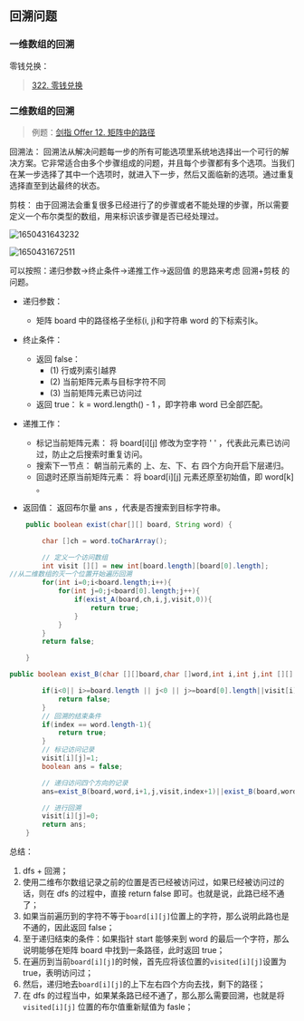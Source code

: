## 回溯问题

### 一维数组的回溯

零钱兑换：

> [322. 零钱兑换](https://github.com/justdoitMr/Algorithm/blob/main/Note/%E5%89%91%E6%8C%87offer/322.%20%E9%9B%B6%E9%92%B1%E5%85%91%E6%8D%A2.md)

### 二维数组的回溯

> 例题：[剑指 Offer 12. 矩阵中的路径](https://leetcode-cn.com/problems/ju-zhen-zhong-de-lu-jing-lcof/)

回溯法： 回溯法从解决问题每一步的所有可能选项里系统地选择出一个可行的解决方案。它非常适合由多个步骤组成的问题，并且每个步骤都有多个选项。当我们在某一步选择了其中一个选项时，就进入下一步，然后又面临新的选项。通过重复选择直至到达最终的状态。

剪枝： 由于回溯法会重复很多已经进行了的步骤或者不能处理的步骤，所以需要定义一个布尔类型的数组，用来标识该步骤是否已经处理过。

![1650431643232](https://tprzfbucket.oss-cn-beijing.aliyuncs.com/hadoop/202204/20/131421-597151.png)

![1650431672511](https://tprzfbucket.oss-cn-beijing.aliyuncs.com/hadoop/202204/20/131433-803502.png)

可以按照：递归参数→终止条件→递推工作→返回值 的思路来考虑 回溯+剪枝 的问题。

- 递归参数：
  - 矩阵 board 中的路径格子坐标(i, j)和字符串 word 的下标索引k。

- 终止条件：
  - 返回 false：
    - (1) 行或列索引越界
    - (2) 当前矩阵元素与目标字符不同
    - (3) 当前矩阵元素已访问过
  - 返回 true： k = word.length() - 1 ，即字符串 word 已全部匹配。

- 递推工作：
  - 标记当前矩阵元素： 将 board[i][j] 修改为空字符 ' ' ，代表此元素已访问过，防止之后搜索时重复访问。
  - 搜索下一节点： 朝当前元素的 上、左、下、右 四个方向开启下层递归。
  - 回退时还原当前矩阵元素： 将 board[i][j] 元素还原至初始值，即 word[k] 。

- 返回值： 返回布尔量 ans ，代表是否搜索到目标字符串。

~~~java
    public boolean exist(char[][] board, String word) {

        char []ch = word.toCharArray();

        // 定义一个访问数组
        int visit [][] = new int[board.length][board[0].length];
//从二维数组的灭一个位置开始遍历回溯
        for(int i=0;i<board.length;i++){
            for(int j=0;j<board[0].length;j++){
                if(exist_A(board,ch,i,j,visit,0)){
                    return true;
                }
            }
        }
        return false;

    }

public boolean exist_B(char [][]board,char []word,int i,int j,int [][] visit,int index){

        if(i<0|| i>=board.length || j<0 || j>=board[0].length||visit[i][j]== 1||board[i][j] != word[index]){
            return false;
        }
        // 回溯的结束条件
        if(index == word.length-1){
            return true;
        }
        // 标记访问记录
        visit[i][j]=1;
        boolean ans = false;

        // 递归访问四个方向的记录
        ans=exist_B(board,word,i+1,j,visit,index+1)||exist_B(board,word,i-1,j,visit,index+1)||exist_B(board,word,i,j+1,visit,index+1)||exist_B(board,word,i,j-1,visit,index+1);

        // 进行回溯
        visit[i][j]=0;
        return ans;
    }
~~~

总结：

1. dfs + 回溯；
2. 使用二维布尔数组记录之前的位置是否已经被访问过，如果已经被访问过的话，则在 dfs 的过程中，直接 return false 即可。也就是说，此路已经不通了；
3. 如果当前遍历到的字符不等于` board[i][j] `位置上的字符，那么说明此路也是不通的，因此返回 false；
4. 至于递归结束的条件：如果指针 start 能够来到 word 的最后一个字符，那么说明能够在矩阵 board 中找到一条路径，此时返回 true；
5. 在遍历到当前` board[i][j] `的时候，首先应将该位置的` visited[i][j] `设置为 true，表明访问过；
6. 然后，递归地去` board[i][j] `的上下左右四个方向去找，剩下的路径；
7. 在 dfs 的过程当中，如果某条路已经不通了，那么那么需要回溯，也就是将 `visited[i][j]` 位置的布尔值重新赋值为 fasle；
   